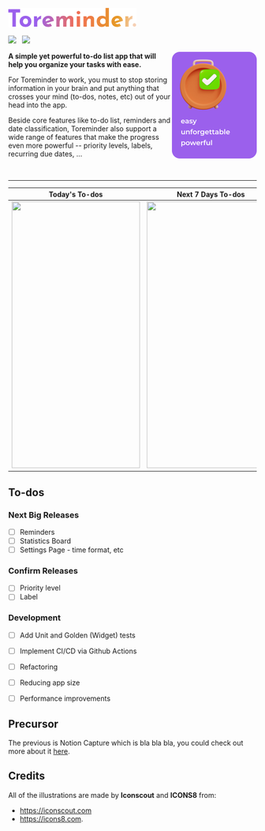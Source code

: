 ![logo-text](assets/logo-text.png)

![](https://camo.githubusercontent.com/88bd58e13a123fda908ab14170a14e28ec30a36d28818be1e4d4fb437f4fca1b/68747470733a2f2f696d672e736869656c64732e696f2f62616467652f4d61696e7461696e65642d7965732d677265656e2e737667) &nbsp; ![](https://github.com/emibcn/badge-action/workflows/.github/workflows/test.yml/badge.svg)

<img align="right" src="assets/slogan.png" />

__A simple yet powerful to-do list app that will help you organize your tasks with ease.__

For Toreminder to work, you must to stop storing information in your brain and
put anything that crosses your mind (to-dos, notes, etc) out of your head into the app. 

Beside core features like to-do list, reminders and date classification, Toreminder
also support a wide range of features that make the progress even more powerful --
priority levels, labels, recurring due dates, ...

&nbsp;

--- 

Today's To-dos           |  Next 7 Days To-dos  |  Creating New To-do
:-------------------------:|:-------------------------:|:-------------------------:
<img src="https://i.imgur.com/JATOoyn.png" height="540" width="260"> | <img src="https://i.imgur.com/JATOoyn.png" height="540" width="260"> | <img src="https://i.imgur.com/JATOoyn.png" height="540" width="260">

## To-dos
### Next Big Releases
- [ ] Reminders
- [ ] Statistics Board
- [ ] Settings Page - time format, etc

### Confirm Releases
- [ ] Priority level
- [ ] Label

### Development
- [ ] Add Unit and Golden (Widget) tests
- [ ] Implement CI/CD via Github Actions
- [ ] Refactoring
- [ ] Reducing app size
- [ ] Performance improvements


## Precursor
The previous is Notion Capture which is bla bla bla, you could check out more about it [here](./notion_capture.md).

## Credits
All of the illustrations are made by __Iconscout__ and __ICONS8__ from:
- https://iconscout.com
- https://icons8.com.
